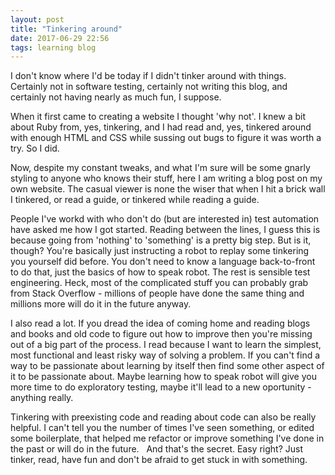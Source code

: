 ```yaml
---
layout: post
title: "Tinkering around"
date: 2017-06-29 22:56
tags: learning blog
---
```


I don't know where I'd be today if I didn't tinker around with things. Certainly not in software testing, certainly not writing this blog, and certainly not having nearly as much fun, I suppose.

When it first came to creating a website I thought 'why not'. I knew a bit about Ruby from, yes, tinkering, and I had read and, yes, tinkered around with enough HTML and CSS while sussing out bugs to figure it was worth a try. So I did.

Now, despite my constant tweaks, and what I'm sure will be some gnarly styling to anyone who knows their stuff, here I am writing a blog post on my own website. The casual viewer is none the wiser that when I hit a brick wall I tinkered, or read a guide, or tinkered while reading a guide.

People I've workd with who don't do (but are interested in) test automation have asked me how I got started. Reading between the lines, I guess this is because going from 'nothing' to 'something' is a pretty big step. But is it, though? You're basically just instructing a robot to replay some tinkering you yourself did before. You don't need to know a language back-to-front to do that, just the basics of how to speak robot. The rest is sensible test engineering. Heck, most of the complicated stuff you can probably grab from Stack Overflow - millions of people have done the same thing and millions more will do it in the future anyway.

I also read a lot. If you dread the idea of coming home and reading blogs and books and old code to figure out how to improve then you're missing out of a big part of the process. I read because I want to learn the simplest, most functional and least risky way of solving a problem. If you can't find a way to be passionate about learning by itself then find some other aspect of it to be passionate about. Maybe learning how to speak robot will give you more time to do exploratory testing, maybe it'll lead to a new oportunity - anything really.

Tinkering with preexisting code and reading about code can also be really helpful. I can't tell you the number of times I've seen something, or edited some boilerplate, that helped me refactor or improve something I've done in the past or will do in the future.
 
And that's the secret. Easy right? Just tinker, read, have fun and don't be afraid to get stuck in with something. 
